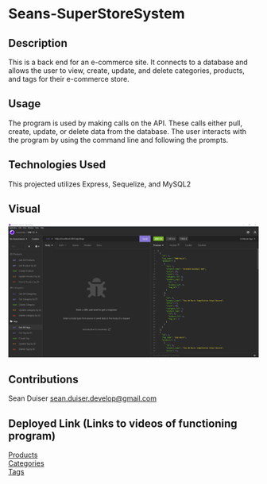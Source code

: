 # Seans-SuperStoreSystem

## Description
This is a back end for an e-commerce site. It connects to a database and allows the user to view, create, update, and delete categories, products, and tags for their e-commerce store.

## Usage
The program is used by making calls on the API. These calls either pull, create, update, or delete data from the database. The user interacts with the program by using the command line and following the prompts.

## Technologies Used
This projected utilizes Express, Sequelize, and MySQL2

## Visual
![screenshot of app in terminal](./HW13screenshot.png)

## Contributions
Sean Duiser
sean.duiser.develop@gmail.com

## Deployed Link (Links to videos of functioning program)
[Products](https://drive.google.com/file/d/1DUTp2QG8sz4fiiRaaTjd_oYw_LFDgAH8/view)\
[Categories](https://drive.google.com/file/d/1hlC6b0wmsmIO9wVKzHaCxxqGrLv2cYgj/view)\
[Tags](https://drive.google.com/file/d/1E6ToNff590TO01ccnmu_5xcQ9FS2MvB7/view)

